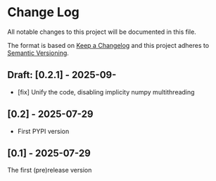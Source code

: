 # Change Log

All notable changes to this project will be documented in this file.

The format is based on [Keep a Changelog](http://keepachangelog.com/)
and this project adheres to [Semantic Versioning](http://semver.org/).

## Draft: [0.2.1] - 2025-09-

- [fix] Unify the code, disabling implicity numpy multithreading

## [0.2] - 2025-07-29

- First PYPI version

## [0.1] - 2025-07-29

The first (pre)release version
